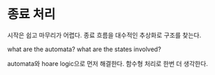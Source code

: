 # 종료 처리 

시작은 쉽고 마무리가 어렵다. 종료 흐름을 대수적인 추상화로 구조를 찾는다. 

what are the automata?
what are the states involved? 

automata와 hoare logic으로 먼저 해결한다. 
함수형 처리로 한번 더 생각한다. 

